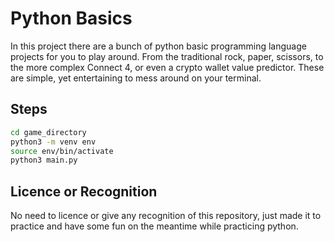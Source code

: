 # Python Basics

In this project there are a bunch of python basic programming language projects for you to play around. From the traditional rock, paper, scissors, to the more complex Connect 4, or even a crypto wallet value predictor. These are simple, yet entertaining to mess around on your terminal.

## Steps

```sh
cd game_directory
python3 -m venv env
source env/bin/activate
python3 main.py
```

## Licence or Recognition

No need to licence or give any recognition of this repository, just made it to practice and have some fun on the meantime while practicing python.
